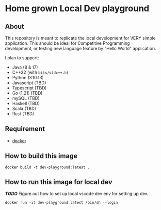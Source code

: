 # Home grown Local Dev playground

## About
This repository is meant to replicate the local development for VERY simple application. This should be ideal for
Competitive Programming development, or testing new language feature by "Hello World" application.

I plan to support:
- Java (8 & 17)
- C++22 (with `bits/stdc++.h`)
- Python (3.10.13)
- Javascript (TBD)
- Typescript (TBD)
- Go (1.21) (TBD)
- mySQL (TBD)
- Haskell (TBD)
- Scala (TBD)
- Rust (TBD)

## Requirement
- [docker](https://docs.docker.com/engine/install/)

## How to build this image

```shell
docker build -t dev-playground:latest .
```

## How to run this image for local dev

_**TODO**_ Figure out how to set up local vscode dev env for setting up dev.

```shell
docker run -it dev-playground:latest /bin/sh --login
```
